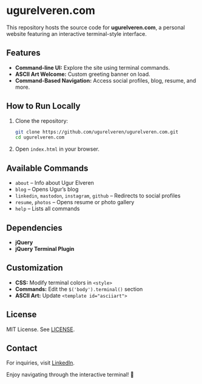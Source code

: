 
# ugurelveren.com

This repository hosts the source code for **ugurelveren.com**, a personal website featuring an interactive terminal-style interface.

## Features
- **Command-line UI:** Explore the site using terminal commands.
- **ASCII Art Welcome:** Custom greeting banner on load.
- **Command-Based Navigation:** Access social profiles, blog, resume, and more.
  
## How to Run Locally
1. Clone the repository:
   ```bash
   git clone https://github.com/ugurelveren/ugurelveren.com.git
   cd ugurelveren.com
   ```
2. Open `index.html` in your browser.

## Available Commands
- `about` – Info about Ugur Elveren  
- `blog` – Opens Ugur’s blog  
- `linkedin`, `mastodon`, `instagram`, `github` – Redirects to social profiles  
- `resume`, `photos` – Opens resume or photo gallery  
- `help` – Lists all commands  

## Dependencies
- **jQuery**  
- **jQuery Terminal Plugin**  

## Customization
- **CSS:** Modify terminal colors in `<style>`  
- **Commands:** Edit the `$('body').terminal()` section  
- **ASCII Art:** Update `<template id="asciiart">`  

## License
MIT License. See [LICENSE](LICENSE).

## Contact
For inquiries, visit [LinkedIn](https://www.linkedin.com/in/ugur-elveren/). 

Enjoy navigating through the interactive terminal! 🎉
